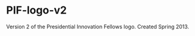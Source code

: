 PIF-logo-v2
===========

Version 2 of the Presidential Innovation Fellows logo. Created Spring 2013. 
